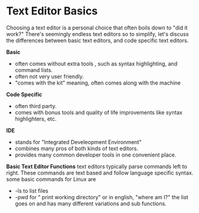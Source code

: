 # **Text Editor Basics**

Choosing a text editor is a personal choice that often boils down to "did it work?"
There's seemingly endless text editors so to simplify, let's discuss the differences between basic text editors, and code specific text editors. 

**Basic**
- often comes without extra tools , such as syntax highlighting, and command lists.
- often not very user friendly.
- "comes with the kit" meaning, often comes along with the machine

**Code Specific**
- often third party.
- comes with bonus tools and quality of life improvements like syntax highlighters, etc.

**IDE**
- stands for "Integrated Develeopment Environment"
- combines many pros of both kinds of text editors. 
- provides many common developer tools in one convenient place.


**Basic Text Editor Functions**
  text editors typically parse commands left to right. These commands are text based and follow language specific syntax. some basic commands for Linux are
  - -ls to list files
  - -pwd for " print working directory" or in english, "where am I?" 
 the list goes on and has many different variations and sub functions.
